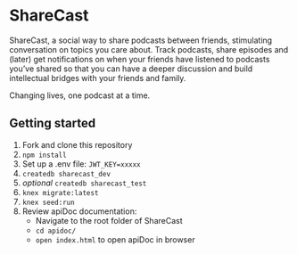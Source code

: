 # ShareCast
ShareCast, a social way to share podcasts between friends, stimulating conversation on topics you care about. Track podcasts, share episodes and (later) get notifications on when your friends have listened to podcasts you’ve shared so that you can have a deeper discussion and build intellectual bridges with your friends and family.

Changing lives, one podcast at a time.

## Getting started

1. Fork and clone this repository
2. ```npm install```
3. Set up a .env file: ```JWT_KEY=xxxxx```
4. ```createdb sharecast_dev```
5. *optional* ```createdb sharecast_test```
6. ```knex migrate:latest```
7. ```knex seed:run```
8. Review apiDoc documentation:
    * Navigate to the root folder of ShareCast
    * ```cd apidoc/```
    * ```open index.html``` to open apiDoc in browser
